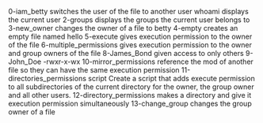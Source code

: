 0-iam_betty switches the user of the file to another user
whoami displays the current user
2-groups displays the groups the current user belongs to
3-new_owner changes the owner of a file to betty
4-empty creates an empty file named hello
5-execute gives execution permission to the owner of the file
6-multiple_permissions gives execution permission to the owner and group owners of the file
8-James_Bond given access to only others
9-John_Doe -rwxr-x-wx
10-mirror_permissions reference the mod of another file so they can have the same execution permission
11-directories_permissions script Create a script that adds execute permission to all subdirectories of the current directory for the owner, the group owner and all other users.
12-directory_permissions makes a directory and give it execution permission simultaneously
13-change_group changes the group owner of a file